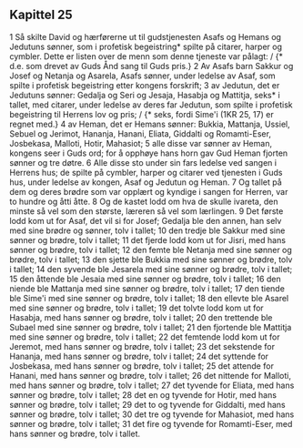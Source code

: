 ## Kapittel 25

1 Så skilte David og hærførerne ut til gudstjenesten Asafs og Hemans og Jedutuns sønner, som i profetisk begeistring* spilte på citarer, harper og cymbler. Dette er listen over de menn som denne tjeneste var pålagt: / {* d.e. som drevet av Guds Ånd sang til Guds pris.}
2 Av Asafs barn Sakkur og Josef og Netanja og Asarela, Asafs sønner, under ledelse av Asaf, som spilte i profetisk begeistring etter kongens forskrift;
3 av Jedutun, det er Jedutuns sønner: Gedalja og Seri og Jesaja, Hasabja og Mattitja, seks* i tallet, med citarer, under ledelse av deres far Jedutun, som spilte i profetisk begeistring til Herrens lov og pris; / {* seks, fordi Sime'i (1KR 25, 17) er regnet med.}
4 av Heman, det er Hemans sønner: Bukkia, Mattanja, Ussiel, Sebuel og Jerimot, Hananja, Hanani, Eliata, Giddalti og Romamti-Eser, Josbekasa, Malloti, Hotir, Mahasiot;
5 alle disse var sønner av Heman, kongens seer i Guds ord; for å opphøye hans horn gav Gud Heman fjorten sønner og tre døtre.
6 Alle disse sto under sin fars ledelse ved sangen i Herrens hus; de spilte på cymbler, harper og citarer ved tjenesten i Guds hus, under ledelse av kongen, Asaf og Jedutun og Heman.
7 Og tallet på dem og deres brødre som var opplært og kyndige i sangen for Herren, var to hundre og åtti åtte.
8 Og de kastet lodd om hva de skulle ivareta, den minste så vel som den største, læreren så vel som lærlingen.
9 Det første lodd kom ut for Asaf, det vil si for Josef; Gedalja ble den annen, han selv med sine brødre og sønner, tolv i tallet;
10 den tredje ble Sakkur med sine sønner og brødre, tolv i tallet;
11 det fjerde lodd kom ut for Jisri, med hans sønner og brødre, tolv i tallet;
12 den femte ble Netanja med sine sønner og brødre, tolv i tallet;
13 den sjette ble Bukkia med sine sønner og brødre, tolv i tallet;
14 den syvende ble Jesarela med sine sønner og brødre, tolv i tallet;
15 den åttende ble Jesaia med sine sønner og brødre, tolv i tallet;
16 den niende ble Mattanja med sine sønner og brødre, tolv i tallet;
17 den tiende ble Sime'i med sine sønner og brødre, tolv i tallet;
18 den ellevte ble Asarel med sine sønner og brødre, tolv i tallet;
19 det tolvte lodd kom ut for Hasabja, med hans sønner og brødre, tolv i tallet;
20 den trettende ble Subael med sine sønner og brødre, tolv i tallet;
21 den fjortende ble Mattitja med sine sønner og brødre, tolv i tallet;
22 det femtende lodd kom ut for Jeremot, med hans sønner og brødre, tolv i tallet;
23 det sekstende for Hananja, med hans sønner og brødre, tolv i tallet;
24 det syttende for Josbekasa, med hans sønner og brødre, tolv i tallet;
25 det attende for Hanani, med hans sønner og brødre, tolv i tallet;
26 det nittende for Malloti, med hans sønner og brødre, tolv i tallet;
27 det tyvende for Eliata, med hans sønner og brødre, tolv i tallet;
28 det en og tyvende for Hotir, med hans sønner og brødre, tolv i tallet;
29 det to og tyvende for Giddalti, med hans sønner og brødre, tolv i tallet;
30 det tre og tyvende for Mahasiot, med hans sønner og brødre, tolv i tallet;
31 det fire og tyvende for Romamti-Eser, med hans sønner og brødre, tolv i tallet.
